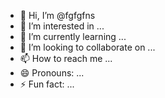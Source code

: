- 👋 Hi, I’m @fgfgfns
- 👀 I’m interested in ...
- 🌱 I’m currently learning ...
- 💞️ I’m looking to collaborate on ...
- 📫 How to reach me ...
- 😄 Pronouns: ...
- ⚡ Fun fact: ...

<!---
fgfgfns/fgfgfns is a ✨ special ✨ repository because its `README.md` (this file) appears on your GitHub profile.
You can click the Preview link to take a look at your changes.
--->
